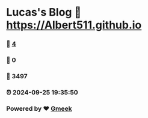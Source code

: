 # Lucas's Blog :link: https://Albert511.github.io 
### :page_facing_up: [4](https://Albert511.github.io/tag.html) 
### :speech_balloon: 0 
### :hibiscus: 3497 
### :alarm_clock: 2024-09-25 19:35:50 
### Powered by :heart: [Gmeek](https://github.com/Meekdai/Gmeek)

